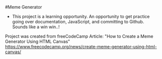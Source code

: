 #Meme Generator

- This project is a learning opportunity. An opportunity to get practice going over documentation, JavaScript, and committing to Github. Sounds like a win win..!

Project was created from freeCodeCamp Article: "How to Create a Meme Generator Using HTML Canvas"
https://www.freecodecamp.org/news/create-meme-generator-using-html-canvas/
